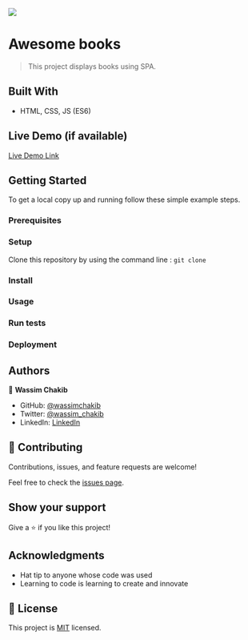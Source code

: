 ![](https://img.shields.io/badge/Microverse-blueviolet)

# Awesome books

> This project displays books using SPA.


## Built With

- HTML, CSS, JS (ES6)

## Live Demo (if available)

[Live Demo Link]()


## Getting Started


To get a local copy up and running follow these simple example steps.

### Prerequisites

### Setup

Clone this repository by using the command line : 
`git clone `

### Install

### Usage

### Run tests

### Deployment



## Authors

👤 **Wassim Chakib**

- GitHub: [@wassimchakib](https://github.com/wassimchakib)
- Twitter: [@wassim_chakib](https://twitter.com/wassim_chakib)
- LinkedIn: [LinkedIn](https://www.linkedin.com/in/wassimchakib/)


## 🤝 Contributing

Contributions, issues, and feature requests are welcome!

Feel free to check the [issues page](../../issues/).

## Show your support

Give a ⭐️ if you like this project!

## Acknowledgments

- Hat tip to anyone whose code was used
- Learning to code is learning to create and innovate

## 📝 License

This project is [MIT](./LICENSE) licensed.
